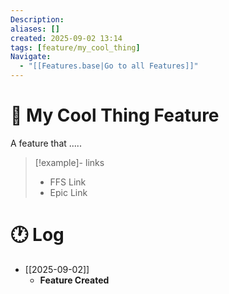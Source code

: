 ```yaml
---
Description:
aliases: []
created: 2025-09-02 13:14
tags: [feature/my_cool_thing]
Navigate:
  - "[[Features.base|Go to all Features]]"
---
```

# 🧱 My Cool Thing Feature

A feature that .....

> [!example]- links
> - FFS Link
> - Epic Link

# 🕐 Log

- [[2025-09-02]]
	- **Feature Created**
